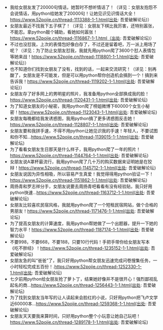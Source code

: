 

* 我给女朋友发了20000句情话，她暂时不想听情话了！（详见：女朋友抱怨不会说情话，用python给她发了20000句！让她见识见识情话大全！https://www.52pojie.cn/thread-1113388-1-1.html(出处: 吾爱破解论坛)）
* 女朋友最近不找我下五子棋了！（详见：女朋友下棋比我厉害，还特别嚣张，不能忍。拿python敲个辅助，看她如何嚣张！https://www.52pojie.cn/thread-1116867-1-1.html（出处: 吾爱破解论坛)）
* 不过也没怼我，上次的表情包好像白存了，不过还是留着吧，万一派上用场了呢？（详见：为了防止女朋友怼我，我就先用python爬了3600个怼人表情包等她来战！https://www.52pojie.cn/thread-1118801-1-1.html(出处: 吾爱破解论坛)）
* 也不知道你们找到女朋友了没有，找到的话，一起来交流研究！（详见：别再酸了，女朋友是不可能发，但是可以用python帮你创造机会搞到一个！搞到来告诉我！https://www.52pojie.cn/thread-1119202-1-1.html(出处: 吾爱破解论坛)）
* 女朋友存了好多网上的男明星的照片，我准备用python全部换成我的脸！https://www.52pojie.cn/thread-1120431-1-1.html(出处: 吾爱破解论坛)
* 为了知道女朋友的小秘密，我用python爬了榜姐微博下60000个女生小秘密！https://www.52pojie.cn/thread-1123043-1-1.html(出处: 吾爱破解论坛)
* 女朋友每晚都给我发诱惑图，我用python搞了更多诱惑图反击她！https://www.52pojie.cn/thread-1128807-1-1.html(出处: 吾爱破解论坛)
* 女朋友要和我拼手速，不得不用python让她见识我的手速！年轻人，不要试图和你不知...https://www.52pojie.cn/thread-1139015-1-1.html(出处: 吾爱破解论坛)
* 为了看看女朋友生日那天是什么样子，我用python爬了一年的照片！https://www.52pojie.cn/thread-1144764-1-1.html(出处: 吾爱破解论坛)
* 女朋友说A罩杯最流行，我用python爬了几十万的购买数据来证明她是在狡辩！https://www.52pojie.cn/thread-1145712-1-1.html(出处: 吾爱破解论坛)
* 女朋友说因为异性相吸，所以容易产生真爱！我觉得得用python验证一下！https://www.52pojie.cn/thread-1151862-1-1.html(出处: 吾爱破解论坛)
* 周扬青和罗志祥分手，女朋友说要去周扬青吧看看有没有经验贴，我只好用python快速...https://www.52pojie.cn/thread-1163712-1-1.html(出处: 吾爱破解论坛)
* 女朋友比较喜欢民宿风格，我就用python爬了一个短租民宿网站，做个合格的男朋友！https://www.52pojie.cn/thread-1171476-1-1.html(出处: 吾爱破解论坛)
* 为了提高女朋友的计算速度，我用python帮她做了一个出题器，提升一下她的智力水平！https://www.52pojie.cn/thread-1187174-1-1.html(出处: 吾爱破解论坛)
* 不要998，不要668，不要188，只要10行代码！手把手带你给女朋友写本《吃不胖经》！https://www.52pojie.cn/thread-1235152-1-1.html(出处: 吾爱破解论坛)
* 女朋友急的叫“爸爸”了，我只好用python帮女朋友迅速完成问卷搜集任务，一小时轻松完成五百份！.https://www.52pojie.cn/thread-1252330-1-1.html(出处: 吾爱破解论坛)
* 七夕前用python给女朋友抢了萝卜丁，结果她好像并不是很开心！强烈鄙视乱起名的商...https://www.52pojie.cn/thread-1256443-1-1.html(出处: 吾爱破解论坛)
* 为了找到女朋友当年写的让人读起来会脸红的小说，只好用python把飞卢文学近60000本...https://www.52pojie.cn/thread-1259368-1-1.html(出处: 吾爱破解论坛)
* 女朋友天天要我来算时间，只好用python整个小玩意让她自己玩吧！https://www.52pojie.cn/thread-1289178-1-1.html(出处: 吾爱破解论坛)


